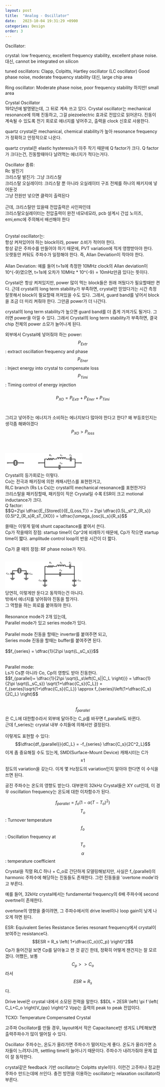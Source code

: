 ```yaml
---
layout: post
title:  "Analog - Oscillator"
date:   2023-10-04 19:31:29 +0900
categories: Design
order: 3
---
```


Oscillator:

crystal: low frequency, excellent frequency stability, excellent phase noise.
대신, cannot be integrated on silicon

tuned oscillators: Clapp, Colpitts, Hartley oscillator
(LC oscillator)
Good phase noise, moderate frequency stability
대신, large chip area

Ring oscillator: Moderate phase noise, poor frequency stability
하지만! small area




Crystal Oscillator<br>
1912년에 발명됐는데, 그 뒤로 계속 쓰고 있다.
Crystal oscillator는 mechanical resonance에 의해 진동하고, 그걸 piezoelectric 효과로 전압으로 읽어온다.
진동이 계속될 수 있도록 전기 회로로 에너지를 넣어주고, 출력을 clock 신호로 사용한다.

quartz crystal은 mechanical, chemical stability가 높아 resonance frequency가 정확하고 안정적으로 나온다.

quartz crystal은 elastic hysteresis가 아주 작기 때문에 Q factor가 크다.
Q factor가 크다는건, 진동할때마다 날려먹는 에너지가 적다는거다.


Oscillator 종류:<br>
Rc 발진기<br>
크리스탈 발진기: 그냥 크리스탈<br>
크리스탈 오실레이터: 크리스탈 뿐 아니라 오실레이터 구조 전체를 하나의 패키지에 넣어둔것<br>
그냥 전원만 넣으면 클럭이 출력된다<br>
<br>
근데, 크리스탈만 있을때 전압출력은 사인파인데<br>
크리스탈오실레이터는 전압출력이 완전 네모네모라, pcb 설계시 간섭 노이즈, emi,emc에 주의해서 배선해야 한다<br>
<br>
<br>
Crystal oscillator는:<br>
항상 켜져있어야 하는 block이라, power 소비가 적어야 한다.<br>
항상 같은 주파수를 만들어야 하기 때문에, PVT variation에 적게 영향받아야 한다.<br>
오랫동안 켜둬도 주파수가 일정해야 한다. 즉, Allan Deviation이 작아야 한다.<br>
<br>
Allan Deviation:
예를 들어 t=1s에 측정한 10MHz clock의 Allan deviation이 10^{-9}였으면,
t=1s에 오차가 10MHz * 10^{-9} = 10mHz만큼 있다는 뜻이다.


Crystal은 항상 켜져있지만, power 많이 먹는 block들은 원래 꺼뒀다가 필요할때만 켠다.
근데 crystal의 long term stability가 부족하면, crystal만 믿었다가는 시간 측정 잘못해서 block이 필요할때 꺼져있을 수도 있다.
그래서, guard band를 넣어서 block을 조금 더 미리 켜줘야 한다. 그만큼 power가 더 나간다.

crystal의 long term stability가 높으면 guard band를 더 좁게 가져가도 될거다. 그러면 power을 아낄 수 있다.
그래서 Crystal의 long term stability가 부족하면, 결국 chip 전체의 power 소모가 늘어나게 된다.


외부에서 Crystal에 넣어줘야 하는 power:<br>
$$P_{Extr}$$: extract oscillation frequency and phase<br>
$$P_{Ener}$$: Inject energy into crystal to compensate loss<br>
$$P_{Timi}$$: Timing control of energy injection<br>
<br>
$$P_{XO} = P_{Extr} + P_{Ener} + P_{Timi}$$<br>
<br>
그리고 넣어주는 에너지가 소비하는 에너지보다 많아야 한다고 한다? 왜 부등호인지는 생각좀 해봐야겠다<br>
$$P_{XO} > P_{loss}$$<br>
<br>

<div style="float: left">
    <img src="/public/img/XO1.png" style="width: 50%; height: auto;" alt="my picture" />
</div>

<br>
Crystal의 등가회로는 이렇다.<br>
Co는 전극과 패키징에 의한 캐패시턴스를 표현한거고,<br>
RLC branch (Rs Ls Cs)는 crystal의 mechanical resonance를 표현한거다<br>
크리스탈을 패키징할때, 패키징이 작은 Crystal일 수록 ESR이 크고 motional inductance가 크다.
<br>
Q factor:<br>
$$Q=2\pi \dfrac{E_{Stored}}{E_{Loss,T}} = 2\pi \dfrac{0.5L_sI^2_{R_s}}{0.5I^2_{R_s}R_sT_{XO}} = \dfrac{\omega_{osc}L_s}{R_s}$$<br>





쓸때는 이렇게 밑에 shunt capacitance를 붙여서 쓴다.<br>
Cp가 작을때의 장점:
startup time이 Cp^2에 비례하기 때문에, Cp가 작으면 startup time이 짧다.
amplitude control loop의 반응 시간이 더 짧다.

Cp가 클 때의 장점:
RF phase noise가 작다.

<br>

<div style="float: left">
    <img src="/public/img/XO2.png" style="width: 50%; height: auto;" alt="my picture" />
</div>

<br>
당연히, 이렇게만 둔다고 동작하는건 아니다.<br>
밖에서 에너지를 넣어줘야 진동을 할거다.<br>
그 역할을 하는 회로를 붙여줘야 한다.<br>
<br>
Resonance mode가 2개 있는데,<br>
Parallel mode가 있고 series mode가 있다.<br>
<br>
Parallel mode 진동을 할때는 inverter를 붙여주면 되고,<br>
Series mode 진동을 할때는 buffer를 붙여주면 된다.<br>
<br>
$$f_{series} = \dfrac{1}{2\pi \sqrt{L_sC_s}}$$<br>
<br>
<br>
Parallel mode:<br>
Ls가 Cs뿐 아니라 Co, Cp의 영향도 받아 진동한다.<br>
$$f_{parallel}= \dfrac{1}{2\pi \sqrt{L_s\left(C_s||C_L \right)}}  = \dfrac{1}{2\pi \sqrt{L_sC_s}} \sqrt{1+\dfrac{C_s}{C_L}} = f_{series}\sqrt{1+\dfrac{C_s}{C_L}} \approx f_{series}\left(1+\dfrac{C_s}{2C_L} \right)$$<br>
<br>

$$f_{parallel}$$은 C_L에 대한함수라서 외부에 달아주는 C_p를 바꾸면 f_parallel도 바뀐다.<br>
근데 f_series는 crystal 내부 수치들에 의해서만 결정된다.<br>
<br>
이렇게도 표현할 수 있다:<br>
$$\dfrac{df_{parallel}}{dC_L}  = -f_{series} \dfrac{C_s}{2C^2_L}$$
이게 좀 중요해질 수도 있는게, SMD(Surface-Mount Device) 캐패시터는 C가 $$\pm1% ~ \pm5%$$정도의 variation을 갖는다.
이게 몇 Hz정도의 variation인지 알아야 한다면 이 수식을 쓰면 된다.

공진 주파수는 온도의 영향도 받는다. 대부분의 32kHz Crystal들은 XY cut인데, 이 경우 oscillation frequency는 온도에 대한 이차함수가 된다.

$$f_{parallel} = f_o\left(1 - \alpha\left(T-T_o \right)^2 \right)$$
$$T_o$$ : Turnover temperature
$$f_o$$ : Oscillation frequency at $$T_o$$
$$\alpha$$: temperature coefficient

Crystal을 직렬 RLC 하나 + C_o로 간단하게 모델링해놨지만, 사실은 f_{parallel}의 harmonic 주파수에 해당하는 진동들도 존재한다.
그런 진동들을 'overtone mode'라고 부른다.

예를 들어, 32kHz crystal에서는 fundamental frequency의 6배 주파수에 second overtne이 존재한다.

overtone의 영향을 줄이려면, 그 주파수에서의 drive level이나 loop gain이 낮게 나오게 하면 된다.

ESR: Equivalent Series Resistance
Series resonant frequency에서 crystal이 보여주는 resistance다.
$$ESR = R_s \left( 1+\dfrac{C_o}{C_p} \right)^2$$
Cp가 들어간걸 보면 Cp를 달아놓고 잰 것 같긴 한데, 정확히 어떻게 잰건지는 잘 모르겠다.
어쨌든, 보통 $$C_p>>C_o$$라서 $$ESR \approx R_s$$다.

Drive level은 crystal 내에서 소모된 전력을 말한다.
$$DL = 2ESR \left( \pi f \left( C_L+C_o \right)V_{pp} \right)^2
Vpp는 출력의 peak to peak 전압이다.

TCXO: Temperature Compensated Crystal 

고주파 Oscillator를 만들 경우, layout에서 작은 Capacitance만 생겨도 LPE해보면 출력주파수가 많이 떨어질 수 있다.

Oscillator 주파수는, 온도가 올라가면 주파수가 떨어지는게 좋다.
온도가 올라가면 소자들이 느려지니까, settling time이 늘어나기 때문이다.
주파수가 내려가줘야 문제 없이 잘 동작한다.

crystal같은 feedback 기반 oscillator는 Colpitts style이다.
이런건 고주파나 정교한 주파수 만드는데에 쓰인다.
충전 방전을 이용하는 oscillator는 relaxation oscillator라 부른다.